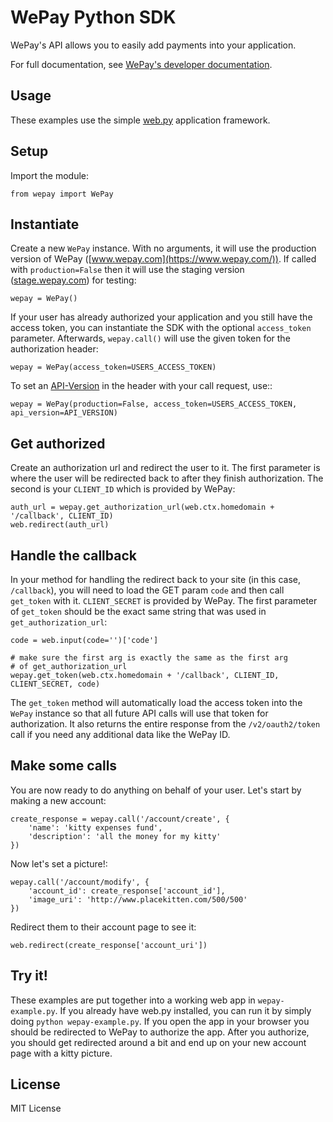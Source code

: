 WePay Python SDK
================

WePay's API allows you to easily add payments into your application.

For full documentation, see [WePay's developer documentation](https://www.wepay.com/developer).

Usage
-----
These examples use the simple [web.py](http://webpy.org/) application framework.

Setup
-----
Import the module:

    from wepay import WePay

Instantiate
-----

Create a new ``WePay`` instance. With no arguments, it will use the production
version of WePay ([www.wepay.com](https://www.wepay.com/)). If called with ``production=False`` then
it will use the staging version ([stage.wepay.com](https://stage.wepay.com/)) for testing:

    wepay = WePay()

If your user has already authorized your application and you still have the
access token, you can instantiate the SDK with the optional ``access_token``
parameter. Afterwards, ``wepay.call()`` will use the given token for the
authorization header:

    wepay = WePay(access_token=USERS_ACCESS_TOKEN)

To set an [API-Version](https://www.wepay.com/developer/reference/versioning) in the header with your call request, use::

    wepay = WePay(production=False, access_token=USERS_ACCESS_TOKEN, api_version=API_VERSION)

Get authorized
-----

Create an authorization url and redirect the user to it. The first parameter
is where the user will be redirected back to after they finish authorization.
The second is your ``CLIENT_ID`` which is provided by WePay:

    auth_url = wepay.get_authorization_url(web.ctx.homedomain + '/callback', CLIENT_ID)
    web.redirect(auth_url)

Handle the callback
-----

In your method for handling the redirect back to your site (in this case,
``/callback``), you will need to load the GET param ``code`` and then call
``get_token`` with it. ``CLIENT_SECRET`` is provided by WePay. The first
parameter of ``get_token`` should be the exact same string that was used
in ``get_authorization_url``:

    code = web.input(code='')['code']
    
    # make sure the first arg is exactly the same as the first arg
    # of get_authorization_url
    wepay.get_token(web.ctx.homedomain + '/callback', CLIENT_ID, CLIENT_SECRET, code)

The ``get_token`` method will automatically load the access token into the
``WePay`` instance so that all future API calls will use that token for
authorization. It also returns the entire response from the
``/v2/oauth2/token`` call if you need any additional data like the WePay ID.

Make some calls
-----

You are now ready to do anything on behalf of your user. Let's start by making
a new account:

    create_response = wepay.call('/account/create', {
        'name': 'kitty expenses fund',
        'description': 'all the money for my kitty'
    })

Now let's set a picture!:

    wepay.call('/account/modify', {
        'account_id': create_response['account_id'],
        'image_uri': 'http://www.placekitten.com/500/500'
    })

Redirect them to their account page to see it:

    web.redirect(create_response['account_uri'])

Try it!
-----

These examples are put together into a working web app in
``wepay-example.py``. If you already have web.py installed, you can run it
by simply doing ``python wepay-example.py``. If you open the app in your
browser you should be redirected to WePay to authorize the app. After you
authorize, you should get redirected around a bit and end up on your new
account page with a kitty picture.

License
-----

MIT License